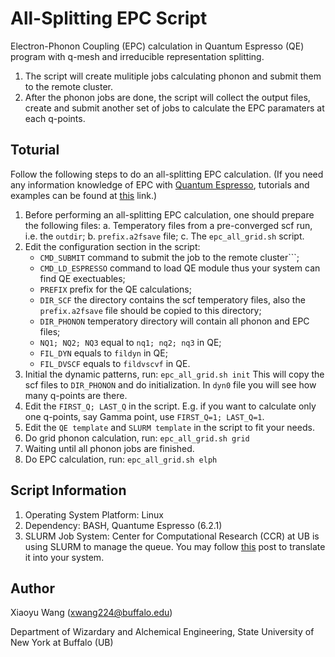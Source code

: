 # All-Splitting EPC Script
Electron-Phonon Coupling (EPC) calculation in Quantum Espresso (QE) program with q-mesh and irreducible representation splitting. 
1. The script will create mulitiple jobs calculating phonon and submit them to the remote cluster. 
2. After the phonon jobs are done, the script will collect the output files, create  and submit another set of jobs to calculate the EPC paramaters at each q-points.


## Toturial
Follow the following steps to do an all-splitting EPC calculation.
(If you need any information knowledge of EPC with [Quantum Espresso](https://www.quantum-espresso.org/), tutorials and examples can be found at [this](https://github.com/QEF/q-e) link.)
1. Before performing an all-splitting EPC calculation, one should prepare the following files:
   a. Temperatory files from a pre-converged scf run, i.e. the ```outdir```;
   b. ```prefix.a2fsave``` file;
   c. The ```epc_all_grid.sh``` script.
3. Edit the configuration section in the script:
   - ```CMD_SUBMIT``` command to submit the job to the remote cluster```;
   - ```CMD_LD_ESPRESSO``` command to load QE module thus your system can find QE exectuables;
   - ```PREFIX``` prefix for the QE calculations;
   - ```DIR_SCF``` the directory contains the scf temperatory files, also the ```prefix.a2fsave``` file should be copied to this directory;
   - ```DIR_PHONON``` temperatory directory will contain all phonon and EPC files;
   - ```NQ1; NQ2; NQ3``` equal to ```nq1; nq2; nq3``` in QE;
   - ```FIL_DYN``` equals to ```fildyn``` in QE;
   - ```FIL_DVSCF``` equals to ```fildvscvf``` in QE.
4. Initial the dynamic patterns, run:
```epc_all_grid.sh init```
This will copy the scf files to ```DIR_PHONON``` and do initialization. In ```dyn0``` file you will see how many q-points are there.
5. Edit the ```FIRST_Q; LAST_Q``` in the script. E.g. if you want to calculate only one q-points, say Gamma point, use ```FIRST_Q=1; LAST_Q=1```.
6. Edit the ```QE template``` and ```SLURM template``` in the script to fit your needs.
7. Do grid phonon calculation, run:
```epc_all_grid.sh grid```
8. Waiting until all phonon jobs are finished.
9. Do EPC calculation, run:
```epc_all_grid.sh elph```
   

## Script Information
1. Operating System Platform: Linux
2. Dependency: BASH, Quantume Espresso (6.2.1)
3. SLURM Job System: Center for Computational Research (CCR) at UB is using SLURM to manage the queue. You may follow [this](https://ubccr.freshdesk.com/support/solutions/articles/5000686927-batch-computing-slurm-workload-manager-) post to translate it into your system.


## Author
Xiaoyu Wang (xwang224@buffalo.edu)

Department of Wizardary and Alchemical Engineering, State University of New York at Buffalo (UB)

